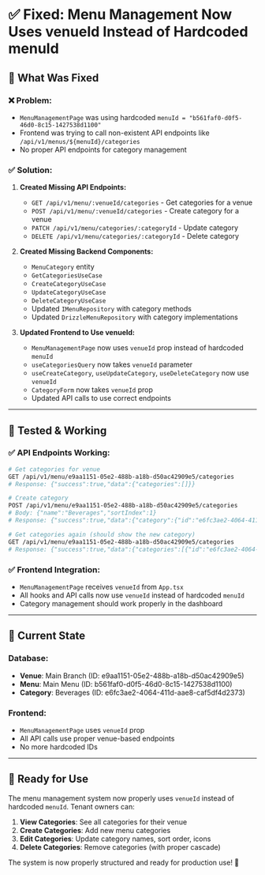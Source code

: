 # ✅ Fixed: Menu Management Now Uses venueId Instead of Hardcoded menuId

## 🔧 What Was Fixed

### ❌ Problem:
- `MenuManagementPage` was using hardcoded `menuId = "b561faf0-d0f5-46d0-8c15-1427538d1100"`
- Frontend was trying to call non-existent API endpoints like `/api/v1/menus/${menuId}/categories`
- No proper API endpoints for category management

### ✅ Solution:
1. **Created Missing API Endpoints:**
   - `GET /api/v1/menu/:venueId/categories` - Get categories for a venue
   - `POST /api/v1/menu/:venueId/categories` - Create category for a venue
   - `PATCH /api/v1/menu/categories/:categoryId` - Update category
   - `DELETE /api/v1/menu/categories/:categoryId` - Delete category

2. **Created Missing Backend Components:**
   - `MenuCategory` entity
   - `GetCategoriesUseCase`
   - `CreateCategoryUseCase`
   - `UpdateCategoryUseCase`
   - `DeleteCategoryUseCase`
   - Updated `IMenuRepository` with category methods
   - Updated `DrizzleMenuRepository` with category implementations

3. **Updated Frontend to Use venueId:**
   - `MenuManagementPage` now uses `venueId` prop instead of hardcoded `menuId`
   - `useCategoriesQuery` now takes `venueId` parameter
   - `useCreateCategory`, `useUpdateCategory`, `useDeleteCategory` now use `venueId`
   - `CategoryForm` now takes `venueId` prop
   - Updated API calls to use correct endpoints

---

## 🧪 Tested & Working

### ✅ API Endpoints Working:
```bash
# Get categories for venue
GET /api/v1/menu/e9aa1151-05e2-488b-a18b-d50ac42909e5/categories
# Response: {"success":true,"data":{"categories":[]}}

# Create category
POST /api/v1/menu/e9aa1151-05e2-488b-a18b-d50ac42909e5/categories
# Body: {"name":"Beverages","sortIndex":1}
# Response: {"success":true,"data":{"category":{"id":"e6fc3ae2-4064-411d-aae8-caf5df4d2373",...}}}

# Get categories again (should show the new category)
GET /api/v1/menu/e9aa1151-05e2-488b-a18b-d50ac42909e5/categories
# Response: {"success":true,"data":{"categories":[{"id":"e6fc3ae2-4064-411d-aae8-caf5df4d2373","name":"Beverages",...}]}}
```

### ✅ Frontend Integration:
- `MenuManagementPage` receives `venueId` from `App.tsx`
- All hooks and API calls now use `venueId` instead of hardcoded `menuId`
- Category management should work properly in the dashboard

---

## 🎯 Current State

### Database:
- **Venue**: Main Branch (ID: e9aa1151-05e2-488b-a18b-d50ac42909e5)
- **Menu**: Main Menu (ID: b561faf0-d0f5-46d0-8c15-1427538d1100)
- **Category**: Beverages (ID: e6fc3ae2-4064-411d-aae8-caf5df4d2373)

### Frontend:
- `MenuManagementPage` uses `venueId` prop
- All API calls use proper venue-based endpoints
- No more hardcoded IDs

---

## 🚀 Ready for Use

The menu management system now properly uses `venueId` instead of hardcoded `menuId`. Tenant owners can:

1. **View Categories**: See all categories for their venue
2. **Create Categories**: Add new menu categories
3. **Edit Categories**: Update category names, sort order, icons
4. **Delete Categories**: Remove categories (with proper cascade)

The system is now properly structured and ready for production use! 🎉

